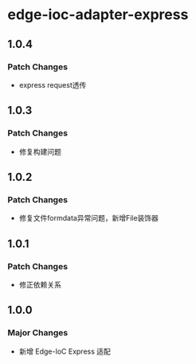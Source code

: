 # edge-ioc-adapter-express

## 1.0.4

### Patch Changes

- express request透传

## 1.0.3

### Patch Changes

- 修复构建问题

## 1.0.2

### Patch Changes

- 修复文件formdata异常问题，新增File装饰器

## 1.0.1

### Patch Changes

- 修正依赖关系

## 1.0.0

### Major Changes

- 新增 Edge-IoC Express 适配
